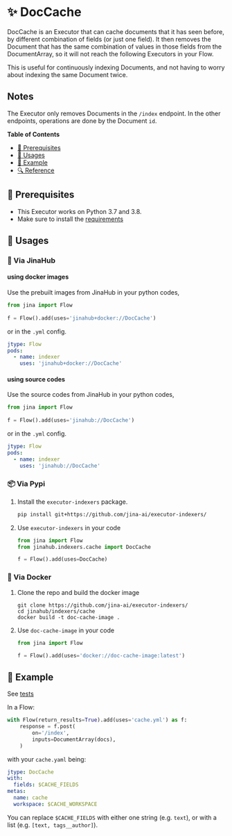 # ✨ DocCache

DocCache is an Executor that can cache documents that it has seen before, by different combination of fields (or just one field). It then removes the Document that has the same combination of values in those fields from the DocumentArray, so it will not reach the following Executors in your Flow. 

This is useful for continuously indexing Documents, and not having to worry about indexing the same Document twice.

## Notes

The Executor only removes Documents in the `/index` endpoint. In the other endpoints, operations are done by the Document `id`.

<!-- START doctoc generated TOC please keep comment here to allow auto update -->
<!-- DON'T EDIT THIS SECTION, INSTEAD RE-RUN doctoc TO UPDATE -->
**Table of Contents**

- [🌱 Prerequisites](#-prerequisites)
- [🚀 Usages](#-usages)
- [🎉️ Example](#%EF%B8%8F-example)
- [🔍️ Reference](#%EF%B8%8F-reference)

<!-- END doctoc generated TOC please keep comment here to allow auto update -->

## 🌱 Prerequisites

- This Executor works on Python 3.7 and 3.8. 
- Make sure to install the [requirements](./requirements.txt)

## 🚀 Usages

### 🚚 Via JinaHub

#### using docker images
Use the prebuilt images from JinaHub in your python codes, 

```python
from jina import Flow
	
f = Flow().add(uses='jinahub+docker://DocCache')
```

or in the `.yml` config.
	
```yaml
jtype: Flow
pods:
  - name: indexer
    uses: 'jinahub+docker://DocCache'
```

#### using source codes
Use the source codes from JinaHub in your python codes,

```python
from jina import Flow
	
f = Flow().add(uses='jinahub://DocCache')
```

or in the `.yml` config.

```yaml
jtype: Flow
pods:
  - name: indexer
    uses: 'jinahub://DocCache'
```


### 📦️ Via Pypi

1. Install the `executor-indexers` package.

	```bash
	pip install git+https://github.com/jina-ai/executor-indexers/
	```

1. Use `executor-indexers` in your code

	```python
	from jina import Flow
	from jinahub.indexers.cache import DocCache
	
	f = Flow().add(uses=DocCache)
	```


### 🐳 Via Docker

1. Clone the repo and build the docker image

	```shell
	git clone https://github.com/jina-ai/executor-indexers/
	cd jinahub/indexers/cache
	docker build -t doc-cache-image .
	```

1. Use `doc-cache-image` in your code

	```python
	from jina import Flow
	
	f = Flow().add(uses='docker://doc-cache-image:latest')
	```
	

## 🎉️ Example 

See [tests](./tests)

In a Flow:

```python
with Flow(return_results=True).add(uses='cache.yml') as f:
    response = f.post(
        on='/index',
        inputs=DocumentArray(docs),
    )
```


with your `cache.yaml` being:

```yaml
jtype: DocCache
with:
  fields: $CACHE_FIELDS
metas:
  name: cache
  workspace: $CACHE_WORKSPACE
```

You can replace `$CACHE_FIELDS` with either one string (e.g. `text`), or with a list (e.g. `[text, tags__author]`).

